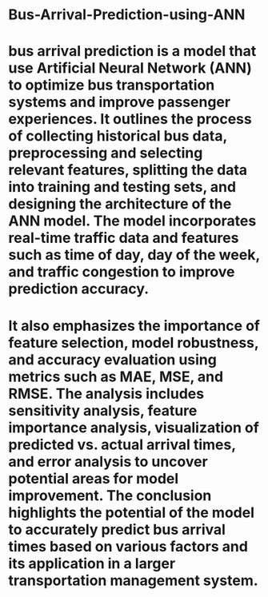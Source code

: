 # Bus-Arrival-Prediction-using-ANN

# bus arrival prediction is a model that use Artificial Neural Network (ANN) to optimize bus transportation systems and improve passenger experiences. It outlines the process of collecting historical bus data, preprocessing and selecting relevant features, splitting the data into training and testing sets, and designing the architecture of the ANN model. The model incorporates real-time traffic data and features such as time of day, day of the week, and traffic congestion to improve prediction accuracy. 
# It also emphasizes the importance of feature selection, model robustness, and accuracy evaluation using metrics such as MAE, MSE, and RMSE. The analysis includes sensitivity analysis, feature importance analysis, visualization of predicted vs. actual arrival times, and error analysis to uncover potential areas for model improvement. The conclusion highlights the potential of the model to accurately predict bus arrival times based on various factors and its application in a larger transportation management system.
